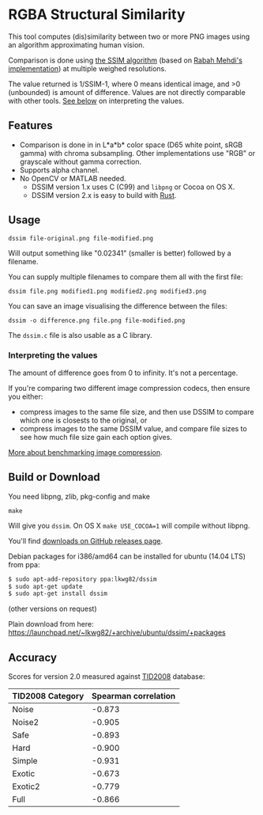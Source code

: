 # RGBA Structural Similarity

This tool computes (dis)similarity between two or more PNG images using an algorithm approximating human vision.

Comparison is done using [the SSIM algorithm](https://ece.uwaterloo.ca/~z70wang/research/ssim/) (based on [Rabah Mehdi's implementation](http://mehdi.rabah.free.fr/SSIM/)) at multiple weighed resolutions.

The value returned is 1/SSIM-1, where 0 means identical image, and >0 (unbounded) is amount of difference. Values are not directly comparable with other tools. [See below](#interpreting-the-values) on interpreting the values.

## Features

* Comparison is done in in L\*a\*b\* color space (D65 white point, sRGB gamma) with chroma subsampling. Other implementations use "RGB" or grayscale without gamma correction.
* Supports alpha channel.
* No OpenCV or MATLAB needed.
   - DSSIM version 1.x uses C (C99) and `libpng` or Cocoa on OS X.
   - DSSIM version 2.x is easy to build with [Rust](https://www.rust-lang.org/).

## Usage

    dssim file-original.png file-modified.png

Will output something like "0.02341" (smaller is better) followed by a filename.

You can supply multiple filenames to compare them all with the first file:

    dssim file.png modified1.png modified2.png modified3.png

You can save an image visualising the difference between the files:

    dssim -o difference.png file.png file-modified.png

The `dssim.c` file is also usable as a C library.

### Interpreting the values

The amount of difference goes from 0 to infinity. It's not a percentage.

If you're comparing two different image compression codecs, then ensure you either:

* compress images to the same file size, and then use DSSIM to compare which one is closests to the original, or
* compress images to the same DSSIM value, and compare file sizes to see how much file size gain each option gives.

[More about benchmarking image compression](https://pornel.net/faircomparison).

## Build or Download

You need libpng, zlib, pkg-config and make

    make

Will give you `dssim`. On OS X `make USE_COCOA=1` will compile without libpng.

You'll find [downloads on GitHub releases page](https://github.com/pornel/dssim/releases).

Debian packages for i386/amd64 can be installed for ubuntu (14.04 LTS) from ppa:
```bash
$ sudo apt-add-repository ppa:lkwg82/dssim
$ sudo apt-get update
$ sudo apt-get install dssim
```
(other versions on request)

Plain download from here: https://launchpad.net/~lkwg82/+archive/ubuntu/dssim/+packages

## Accuracy

Scores for version 2.0 measured against [TID2008][1] database:

TID2008 Category | Spearman correlation
--- | ---
Noise   | -0.873
Noise2  | -0.905
Safe    | -0.893
Hard    | -0.900
Simple  | -0.931
Exotic  | -0.673
Exotic2 | -0.779
Full    | -0.866

[1]: http://www.computervisiononline.com/dataset/tid2008-tampere-image-database-2008
